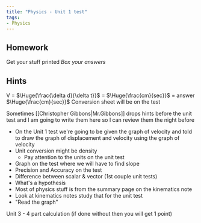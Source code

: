 ```yaml
---
title: "Physics - Unit 1 test"
tags:
- Physics
---
```


## Homework
Get your stuff printed
*Box your answers*
## Hints
V = $\Huge{\frac{\delta d}{\delta t}}$ = $\Huge{\frac{cm}{sec}}$ = answer $\Huge{\frac{cm}{sec}}$ 
Conversion sheet will be on the test

Sometimes [[Christopher Gibbons|Mr.Gibbons]] drops hints before the unit test and I am going to write them here so I can review them the night before

- On the Unit 1 test we're going to be given the graph of velocity and told to draw the graph of displacement and velocity using the graph of velocity
- Unit conversion might be density
	- Pay attention to the units on the unit test
- Graph on the test where we will have to find slope
- Precision and Accuracy on the test
- Difference between scalar & vector (1st couple unit tests)
- What's a hypothesis
- Most of physics stuff is from the summary page on the kinematics note
- Look at kinematics notes study that for the unit test
- "Read the graph"


Unit 3 - 4 part calculation (if done without then you will get 1 point)